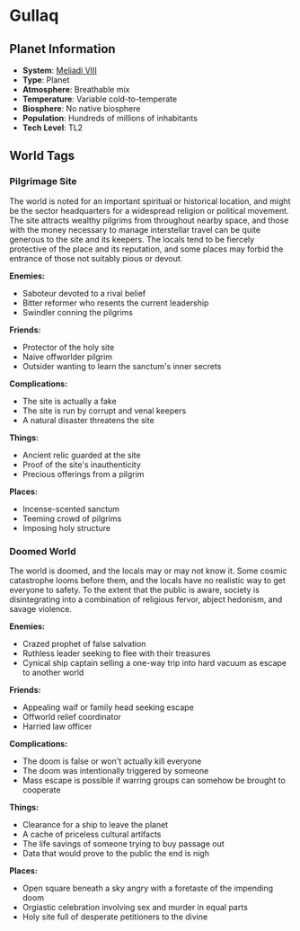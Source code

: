 # Gullaq

## Planet Information
- **System**: [Meliadi VIII](../../../system--meliadi-viii.md)
- **Type**: Planet
- **Atmosphere**: Breathable mix
- **Temperature**: Variable cold-to-temperate
- **Biosphere**: No native biosphere
- **Population**: Hundreds of millions of inhabitants
- **Tech Level**: TL2

## World Tags

### Pilgrimage Site

The world is noted for an important spiritual or historical location, and might be the sector headquarters for a widespread religion or political movement. The site attracts wealthy pilgrims from throughout nearby space, and those with the money necessary to manage interstellar travel can be quite generous to the site and its keepers. The locals tend to be fiercely protective of the place and its reputation, and some places may forbid the entrance of those not suitably pious or devout.

**Enemies:**
- Saboteur devoted to a rival belief
- Bitter reformer who resents the current leadership
- Swindler conning the pilgrims

**Friends:**
- Protector of the holy site
- Naive offworlder pilgrim
- Outsider wanting to learn the sanctum's inner secrets

**Complications:**
- The site is actually a fake
- The site is run by corrupt and venal keepers
- A natural disaster threatens the site

**Things:**
- Ancient relic guarded at the site
- Proof of the site's inauthenticity
- Precious offerings from a pilgrim

**Places:**
- Incense-scented sanctum
- Teeming crowd of pilgrims
- Imposing holy structure

### Doomed World

The world is doomed, and the locals may or may not know it. Some cosmic catastrophe looms before them, and the locals have no realistic way to get everyone to safety. To the extent that the public is aware, society is disintegrating into a combination of religious fervor, abject hedonism, and savage violence.

**Enemies:**
- Crazed prophet of false salvation
- Ruthless leader seeking to flee with their treasures
- Cynical ship captain selling a one-way trip into hard vacuum as escape to another world

**Friends:**
- Appealing waif or family head seeking escape
- Offworld relief coordinator
- Harried law officer

**Complications:**
- The doom is false or won't actually kill everyone
- The doom was intentionally triggered by someone
- Mass escape is possible if warring groups can somehow be brought to cooperate

**Things:**
- Clearance for a ship to leave the planet
- A cache of priceless cultural artifacts
- The life savings of someone trying to buy passage out
- Data that would prove to the public the end is nigh

**Places:**
- Open square beneath a sky angry with a foretaste of the impending doom
- Orgiastic celebration involving sex and murder in equal parts
- Holy site full of desperate petitioners to the divine

